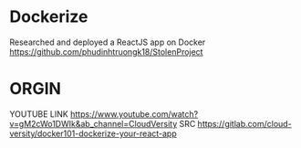 # Dockerize 
Researched and deployed a ReactJS app on Docker 
https://github.com/phudinhtruongk18/StolenProject

# ORGIN
YOUTUBE LINK
https://www.youtube.com/watch?v=gM2cWo1DWIk&ab_channel=CloudVersity
SRC
https://gitlab.com/cloud-versity/docker101-dockerize-your-react-app
